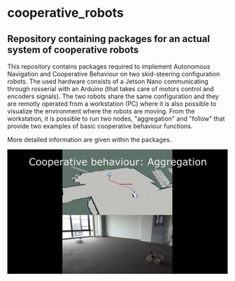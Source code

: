 # cooperative_robots
## Repository containing packages for an actual system of cooperative robots

This repository contains packages required to implement Autonomous Navigation and Cooperative Behaviour on two skid-steering configuration robots.
The used hardware consists of a Jetson Nano communicating through rosserial with an Arduino (that takes care of motors control and encoders signals).
The two robots share the same configuration and they are remotly operated from a workstation (PC) where it is also possible to visualize the environment where the robots are moving.
From the workstation, it is possible to run two nodes, "aggregation" and "follow" that provide two examples of basic cooperative behaviour functions.

More detailed information are given within the packages.


![Example: Aggregation](pictures/aggregation_1.png)
